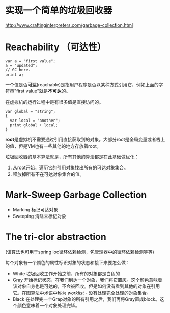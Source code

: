
# 实现一个简单的垃圾回收器

http://www.craftinginterpreters.com/garbage-collection.html

# Reachability （可达性）

```
var a = "first value";
a = "updated";
// GC here.
print a;
```
一个值是否**可达**(reachable)是指用户程序是否以某种方式引用它，例如上面的字符串"first value"就是**不可达**的。

在虚拟机的运行过程中是有很多值是直接访问的。

```
var global = "string";
{
  var local = "another";
  print global + local;
}
```

**root**是虚拟机不需要通过引用直接获取到的对象。大部分root是全局变量或者栈上的值，但是VM也有一些其他的地方存放着root。

垃圾回收器的基本算法就是，所有其他的算法都是在此基础做优化：

1. 从root开始，遍历它的引用对象找出所有的可达对象集合。
2. 释放掉所有不在可达对象集合的值。

# Mark-Sweep Garbage Collection

- Marking 标记可达对象
- Sweeping 清除未标记对象

# The tri-clor abstraction

(该算法也可用于spring ioc循环依赖检测，包管理器中的循环依赖检测等等)

每个对象有一个颜色的属性标识对象的状态和接下来要怎么做：

- White 垃圾回收工作开始之前，所有的对象都是白色的
- Gray  开始标记状态，在我们到达一个对象，我们将它置灰。这个颜色意味着该对象自身也是可达的，不会被回收。但是如何没有看到其他的对象在引用它。在图算法中术语中称为 *worklist* - 没有处理完全处理的对象集合。
- Black 在处理完一个Grap对象的所有引用之后，我们再将Gray置成block。这个颜色意味着一个对象处理完毕。

